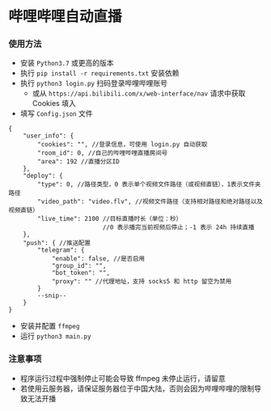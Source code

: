 # 哔哩哔哩自动直播
### 使用方法
- 安装 `Python3.7` 或更高的版本
- 执行 `pip install -r requirements.txt` 安装依赖
- 执行 `python3 login.py` 扫码登录哔哩哔哩账号
    * 或从 `https://api.bilibili.com/x/web-interface/nav` 请求中获取 Cookies 填入
- 填写 `Config.json` 文件
```config
{
    "user_info": {
        "cookies": "", //登录信息，可使用 login.py 自动获取
        "room_id": 0, //自己的哔哩哔哩直播房间号
        "area": 192 //直播分区ID
    },
    "deploy": {
        "type": 0, //路径类型，0 表示单个视频文件路径（或视频直链），1表示文件夹路径
        "video_path": "video.flv", //视频文件路径（支持相对路径和绝对路径以及视频直链）
        "live_time": 2100 //目标直播时长（单位：秒）
                          //0 表示播完当前视频后停止；-1 表示 24h 持续直播
    },
    "push": { //推送配置
        "telegram": {
            "enable": false, //是否启用
            "group_id": "",
            "bot_token": "",
            "proxy": "" //代理地址，支持 socks5 和 http 留空为禁用
        }
        --snip--
    }
}
```
- 安装并配置 `ffmpeg`
- 运行 `python3 main.py`

### 注意事项
- 程序运行过程中强制停止可能会导致 ffmpeg 未停止运行，请留意
- 若使用云服务器，请保证服务器位于中国大陆，否则会因为哔哩哔哩的限制导致无法开播
